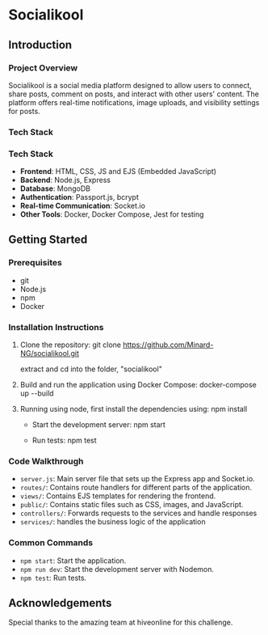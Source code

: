# Socialikool

## Introduction

### Project Overview

Socialikool is a social media platform designed to allow users to connect, share posts, comment on posts, and interact with other users' content. The platform offers real-time notifications, image uploads, and visibility settings for posts.

### Tech Stack

### Tech Stack

- **Frontend**: HTML, CSS, JS and EJS (Embedded JavaScript)
- **Backend**: Node.js, Express
- **Database**: MongoDB
- **Authentication**: Passport.js, bcrypt
- **Real-time Communication**: Socket.io
- **Other Tools**: Docker, Docker Compose, Jest for testing

## Getting Started

### Prerequisites

- git
- Node.js
- npm
- Docker

### Installation Instructions

1. Clone the repository:
   git clone https://github.com/Minard-NG/socialikool.git

   extract and cd into the folder, "socialikool"

2. Build and run the application using Docker Compose:
   docker-compose up --build

3. Running using node, first install the dependencies using:
   npm install

   - Start the development server:
     npm start

   - Run tests:
     npm test

### Code Walkthrough

- `server.js`: Main server file that sets up the Express app and Socket.io.
- `routes/`: Contains route handlers for different parts of the application.
- `views/`: Contains EJS templates for rendering the frontend.
- `public/`: Contains static files such as CSS, images, and JavaScript.
- `controllers/`: Forwards requests to the services and handle responses
- `services/`: handles the business logic of the application

### Common Commands

- `npm start`: Start the application.
- `npm run dev`: Start the development server with Nodemon.
- `npm test`: Run tests.

## Acknowledgements

Special thanks to the amazing team at hiveonline for this challenge.
